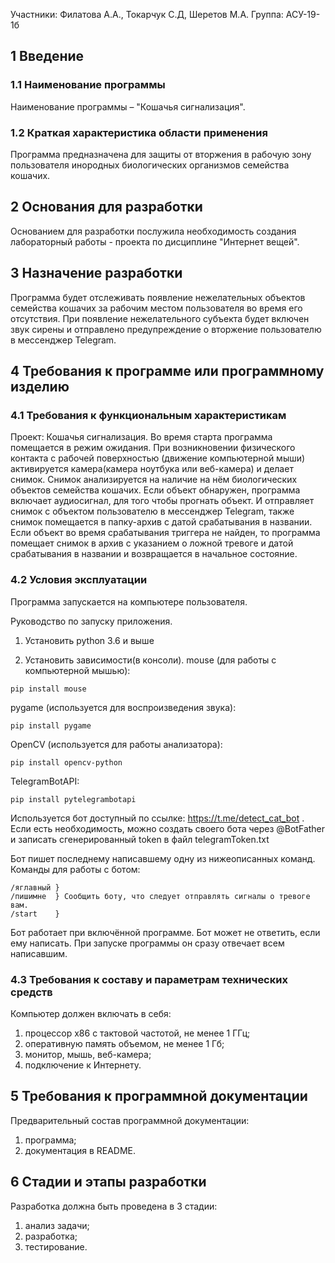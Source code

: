 Участники: Филатова А.А., Токарчук С.Д, Шеретов М.А.
Группа: АСУ-19-1б

## 1 Введение
### 1.1 Наименование программы
Наименование программы – "Кошачья сигнализация".

### 1.2 Краткая характеристика области применения
Программа предназначена для защиты от вторжения в рабочую зону пользователя инородных биологических организмов семейства кошачих.

## 2 Основания для разработки
Основанием для разработки послужила необходимость создания лабораторный работы - проекта по дисциплине "Интернет вещей".

## 3 Назначение разработки
Программа будет отслеживать появление нежелательных объектов семейства кошачих за рабочим местом пользователя во время его отсутствия. При появление нежелательного субъекта будет включен звук сирены и отправлено предупреждение о вторжение пользователю в мессенджер Telegram.

## 4 Требования к программе или программному изделию
### 4.1 Требования к функциональным характеристикам
Проект: Кошачья сигнализация. 
Во время старта программа помещается в режим ожидания. При возникновении физического контакта с рабочей поверхностью (движение компьютерной мыши) активируется камера(камера ноутбука или  веб-камера) и делает снимок. Снимок анализируется на наличие на нём биологических объектов семейства кошачих. Если объект обнаружен, программа включает аудиосигнал, для того чтобы прогнать объект. И отправляет снимок с объектом пользователю в мессенджер Telegram, также снимок помещается в папку-архив с датой срабатывания в названии. Если объект во время срабатывания триггера не найден, то программа помещает снимок в архив с указанием о ложной тревоге и датой срабатывания в названии и возвращается в начальное состояние.

### 4.2 Условия эксплуатации
Программа запускается на компьютере пользователя. 

Руководство по запуску приложения.

1. Установить python 3.6 и выше

2. Установить зависимости(в консоли). 
mouse (для работы с компьютерной мышью):
```
pip install mouse
```
pygame (используется для воспроизведения звука):
```
pip install pygame
```
OpenCV (используется для работы анализатора):
```
pip install opencv-python
```
TelegramBotAPI:
```
pip install pytelegrambotapi
```

Используется бот доступный по ссылке: https://t.me/detect_cat_bot .
Если есть необходимость, можно создать своего бота через @BotFather и записать сгенерированный token в файл telegramToken.txt

Бот пишет последнему написавшему одну из нижеописанных команд. 
Команды для работы с ботом: 
```
/яглавный } 
/пишимне  } Сообщить боту, что следует отправлять сигналы о тревоге вам.
/start    }
```
Бот работает при включённой программе. Бот может не ответить, если ему написать. При запуске программы он сразу отвечает всем написавшим.
### 4.3 Требования к составу и параметрам технических средств
Компьютер должен включать в себя:
1. процессор x86 с тактовой частотой, не менее 1 ГГц;
2. оперативную память объемом, не менее 1 Гб;
3. монитор, мышь, веб-камера;
4. подключение к Интернету.

## 5 Требования к программной документации
Предварительный состав программной документации:
1. программа;
2. документация в README.

## 6 Стадии и этапы разработки
Разработка должна быть проведена в 3 стадии:
1. анализ задачи;
2. разработка;
3. тестирование.
